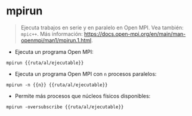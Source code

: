 # mpirun

> Ejecuta trabajos en serie y en paralelo en Open MPI.
> Vea también: `mpic++`.
> Más información: <https://docs.open-mpi.org/en/main/man-openmpi/man1/mpirun.1.html>.

- Ejecuta un programa Open MPI:

`mpirun {{ruta/al/ejecutable}}`

- Ejecuta un programa Open MPI con `n` procesos paralelos:

`mpirun -n {{n}} {{ruta/al/ejecutable}}`

- Permite más procesos que núcleos físicos disponibles:

`mpirun -oversubscribe {{ruta/al/ejecutable}}`
